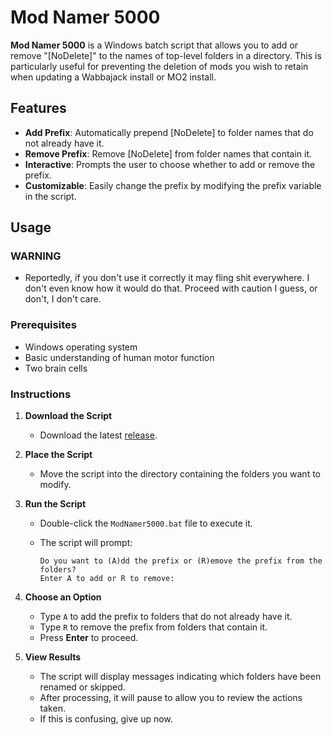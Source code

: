# Mod Namer 5000

**Mod Namer 5000** is a Windows batch script that allows you to add or remove "[NoDelete]" to the names of top-level folders in a directory. This is particularly useful for preventing the deletion of mods you wish to retain when updating a Wabbajack install or MO2 install.

## Features

- **Add Prefix**: Automatically prepend [NoDelete] to folder names that do not already have it.
- **Remove Prefix**: Remove [NoDelete] from folder names that contain it.
- **Interactive**: Prompts the user to choose whether to add or remove the prefix.
- **Customizable**: Easily change the prefix by modifying the prefix variable in the script.

## Usage

### WARNING
- Reportedly, if you don't use it correctly it may fling shit everywhere. I don't even know how it would do that. Proceed with caution I guess, or don't, I don't care.

### Prerequisites

- Windows operating system
- Basic understanding of human motor function
- Two brain cells

### Instructions

1. **Download the Script**

   - Download the latest [release](https://github.com/MWTBDLTR/ModNamer5000/releases "yeah, the good stuff").

2. **Place the Script**

   - Move the script into the directory containing the folders you want to modify.

3. **Run the Script**

   - Double-click the `ModNamer5000.bat` file to execute it.
   - The script will prompt:

     ```
     Do you want to (A)dd the prefix or (R)emove the prefix from the folders?
     Enter A to add or R to remove:
     ```

4. **Choose an Option**

   - Type `A` to add the prefix to folders that do not already have it.
   - Type `R` to remove the prefix from folders that contain it.
   - Press **Enter** to proceed.

5. **View Results**

   - The script will display messages indicating which folders have been renamed or skipped.
   - After processing, it will pause to allow you to review the actions taken.
   - If this is confusing, give up now.
